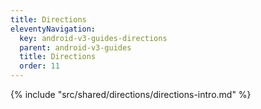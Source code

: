 ```yaml
---
title: Directions
eleventyNavigation:
  key: android-v3-guides-directions
  parent: android-v3-guides
  title: Directions
  order: 11
---
```


{% include "src/shared/directions/directions-intro.md" %}
